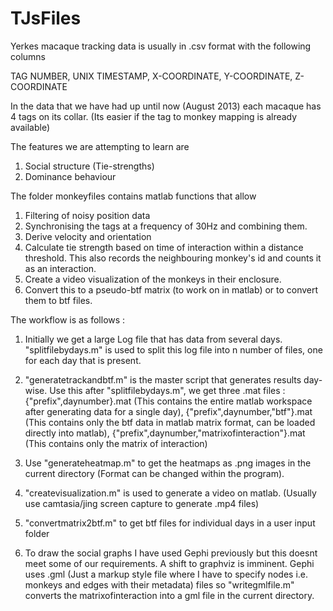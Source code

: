 TJsFiles
========

Yerkes macaque tracking data is usually in .csv format with the following columns

TAG NUMBER, UNIX TIMESTAMP, X-COORDINATE, Y-COORDINATE, Z-COORDINATE

In the data that we have had up until now (August 2013) each macaque has 4 tags on its collar. 
(Its easier if the tag to monkey mapping is already available)

The features we are attempting to learn are
1. Social structure (Tie-strengths)
2. Dominance behaviour

The folder monkeyfiles contains matlab functions that allow
1. Filtering of noisy position data
2. Synchronising the tags at a frequency of 30Hz and combining them.
3. Derive velocity and orientation
4. Calculate tie strength based on time of interaction within a distance threshold.
   This also records the neighbouring monkey's id and counts it as an interaction.
5. Create a video visualization of the monkeys in their enclosure.   
6. Convert this to a pseudo-btf matrix (to work on in matlab) or to convert them to btf files.

The workflow is as follows :

1. Initially we get a large Log file that has data from several days. "splitfilebydays.m" 
is used to split this log file into n number of files, one for each day that is present.

2. "generatetrackandbtf.m" is the master script that generates results day-wise. Use this after "splitfilebydays.m", we get 
three .mat files : {"prefix",daynumber}.mat (This contains the entire matlab workspace after generating data for a single day), 
{"prefix",daynumber,"btf"}.mat (This contains only the btf data in matlab matrix format, can be loaded directly into matlab),
{"prefix",daynumber,"matrixofinteraction"}.mat (This contains only the matrix of interaction)

3. Use "generateheatmap.m" to get the heatmaps as .png images in the current directory (Format can be changed within the program). 
4. "createvisualization.m" is used to generate a video on matlab. (Usually use camtasia/jing screen capture to generate .mp4 files)
5. "convertmatrix2btf.m" to get btf files for individual days in a user input folder
6. To draw the social graphs I have used Gephi previously but this doesnt meet some of our requirements. A shift to graphviz is imminent.
Gephi uses .gml (Just a markup style file where I have to specify nodes i.e. monkeys and edges with their metadata) files so "writegmlfile.m" converts the matrixofinteraction into a gml file in the current directory. 

